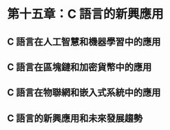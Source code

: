 # 第十五章：C 語言的新興應用

## C 語言在人工智慧和機器學習中的應用

## C 語言在區塊鏈和加密貨幣中的應用

## C 語言在物聯網和嵌入式系統中的應用

## C 語言的新興應用和未來發展趨勢
